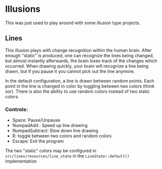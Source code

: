 # Illusions
This was just used to play around with some illusion type projects.

## Lines
This illusion plays with change recognition within the human brain. After enough "static" is produced, one can recognize the lines being changed, but almost instantly afterwards, the brain loses track of the changes which occurred. When drawing quickly, your brain will recognize a line being drawn, but if you pause it you cannot pick out the line anymore.

In the default configuration, a line is drawn between random points. Each point in the line is changed in color by toggling between two colors (think xor). There is also the ability to use random colors instead of two static colors.

### Controls:
- Space: Pause/Unpause
- NumpadAdd : Speed up line drawing
- NumpadSubtract: Slow down line drawing
- R: toggle between two colors and random colors
- Escape: Exit the program

The two "static" colors may be configured in `src/lines/resources/line_state` in the `LineState::default()` implementation